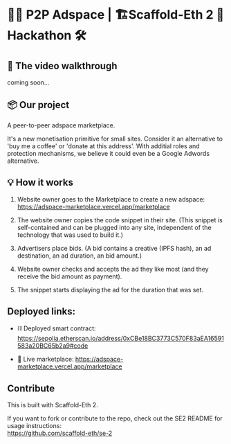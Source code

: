 # 🎺📢 P2P Adspace | 🏗Scaffold-Eth 2 💎 Hackathon 🛠

## 🎥 The video walkthrough

coming soon...

## 📦 Our project
  
A peer-to-peer adspace marketplace.  
  
It's a new monetisation primitive for small sites. Consider it an alternative to  'buy me a coffee' or 'donate at this address'. With additial roles and protection mechanisms, we believe it could even be a Google Adwords alternative. 

## 💡 How it works

1. Website owner goes to the Marketplace to create a new adspace: https://adspace-marketplace.vercel.app/marketplace

2. The website owner copies the code snippet in their site. (This snippet is self-contained and can be plugged into any site, independent of the technology that was used to build it.)

3. Advertisers place bids. (A bid contains a creative (IPFS hash), an ad destination, an ad duration, an bid amount.)

4. Website owner checks and accepts the ad they like most (and they receive the bid amount as payment). 

5. The snippet starts displaying the ad for the duration that was set.

## Deployed links:

- ⛓ Deployed smart contract: https://sepolia.etherscan.io/address/0xCBe18BC3773C570F83aEA16591583a20BC65b2a9#code
  
- 🏪 Live marketplace: https://adspace-marketplace.vercel.app/marketplace

## Contribute

This is built with Scaffold-Eth 2.  
  
If you want to fork or contribute to the repo, check out the SE2 README for usage instructions:  
https://github.com/scaffold-eth/se-2
